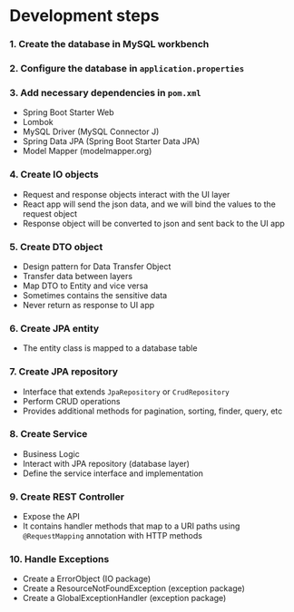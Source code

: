 # Development steps

### 1. Create the database in MySQL workbench

### 2. Configure the database in `application.properties`

### 3. Add necessary dependencies in `pom.xml`
* Spring Boot Starter Web
* Lombok
* MySQL Driver (MySQL Connector J)
* Spring Data JPA (Spring Boot Starter Data JPA)
* Model Mapper (modelmapper.org)

### 4. Create IO objects
* Request and response objects interact with the UI layer
* React app will send the json data, and we will bind the values to the request object
* Response object will be converted to json and sent back to the UI app

### 5. Create DTO object
* Design pattern for Data Transfer Object
* Transfer data between layers
* Map DTO to Entity and vice versa
* Sometimes contains the sensitive data
* Never return as response to UI app

### 6. Create JPA entity
* The entity class is mapped to a database table

### 7. Create JPA repository
* Interface that extends `JpaRepository` or `CrudRepository`
* Perform CRUD operations
* Provides additional methods for pagination, sorting, finder, query, etc

### 8. Create Service
* Business Logic
* Interact with JPA repository (database layer)
* Define the service interface and implementation

### 9. Create REST Controller
* Expose the API
* It contains handler methods that map to a URI paths using `@RequestMapping` annotation with HTTP methods

### 10. Handle Exceptions
* Create a ErrorObject (IO package)
* Create a ResourceNotFoundException (exception package)
* Create a GlobalExceptionHandler (exception package)
